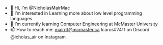 - 👋 Hi, I’m @NicholasMairMac
- 👀 I’m interested in Learning more about low level programming languages
- 🌱 I’m currently learning Computer Engineering at McMaster University
- 📫 How to reach me: mairn1@mcmaster.ca
                      Icarus#7411 on Discord
                      @icholas_air on Instagram

<!---
NicholasMairMac/NicholasMairMac is a ✨ special ✨ repository because its `README.md` (this file) appears on your GitHub profile.
You can click the Preview link to take a look at your changes.
--->
